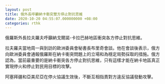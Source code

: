 ```yaml
---
layout: post
title: 俄外長呼籲納卡衝突雙方停止對抗思維
date: 2020-10-20 04:55:07.000000000 +08:00
categories: rthk
---
```


俄羅斯外長拉夫羅夫呼籲納戈爾諾-卡拉巴赫地區衝突各方停止對抗思維。

拉夫羅夫當地周一與到訪的歐洲委員會秘書長布里奇會談。他在會談後表示，俄方向歐洲委員會通報俄羅斯在納卡衝突問題上的立場和為穩定局勢採取的措施。俄方認為，當前最重要的是納卡衝突各方停止對抗思維，只有這樣才能在納卡地區真正實現停火和停止對民用目標的攻擊。

阿塞拜疆和亞美尼亞在停火協議生效後，不斷互相指責對方違反協議發動攻擊。
　
